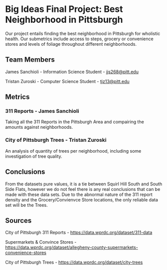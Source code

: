 # Big Ideas Final Project: Best Neighborhood in Pittsburgh

Our project entails finding the best neighborhood in Pittsburgh for wholistic health. Our submetrics include access to steps, grocery or convenience stores and levels of foliage throughout different neighborhoods. 


## Team Members
James Sanchioli - Information Science Student - jjs268@pitt.edu

Tristan Zuroski - Computer Science Student - tjz13@pitt.edu

## Metrics
### 311 Reports - James Sanchioli
Taking all the 311 Reports in the Pittsburgh Area and compairing the amounts against neighborhoods. 

### City of Pittsburgh Trees - Tristan Zuroski
An analysis of quantity of trees per neighborhood, including some investigation of tree quality.


## Conclusions
From the datasets pure values, it is a tie between Squirl Hill South and South Side Flats, however we do not feel there is any real conclusions that can be made with these data sets. Due to the abnormal nature of the 311 report density and the Grocery/Convienvce Store locations, the only reliable data set will be the Trees.

## Sources

City of Pittsburgh 311 Reports - https://data.wprdc.org/dataset/311-data

Supermarkets & Convince Stores - https://data.wprdc.org/dataset/allegheny-county-supermarkets-convenience-stores

City of Pittsburgh Trees - https://data.wprdc.org/dataset/city-trees
